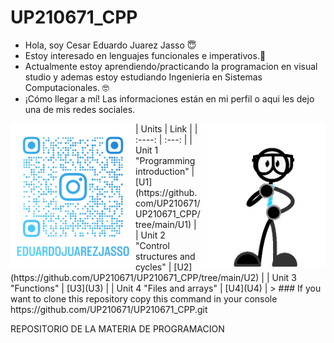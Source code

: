 # UP210671_CPP
<ul>
<li type="disc">Hola, soy Cesar Eduardo Juarez Jasso &#128519</li>
<li type="disc">Estoy interesado en lenguajes funcionales e imperativos.&#129302
</li>
<li type="disc">Actualmente estoy aprendiendo/practicando la programacion en visual studio y ademas estoy estudiando Ingenieria en Sistemas Computacionales. 🤓
<li type="disc">¡Cómo llegar a mí! Las informaciones están en mi perfil o aqui les dejo una de mis redes sociales.

</ul>
<img src="imagenes/eduardojuarezjasso_qr.png" width=200 p align="left">
<img src="imagenes/hi-hello.gif" width=200 p align="right">
| Units  | Link |
| :----: | :---: |
| Unit 1 "Programming introduction" | [U1](https://github.com/UP210671/UP210671_CPP/tree/main/U1)  |
| Unit 2 "Control structures and cycles" |  [U2](https://github.com/UP210671/UP210671_CPP/tree/main/U2) |
| Unit 3 "Functions" |  [U3](U3) |
| Unit 4 "Files and arrays" |  [U4](U4)  |
> ### If you want to clone this repository copy this command in your console https://github.com/UP210671/UP210671_CPP.git

REPOSITORIO DE LA MATERIA DE PROGRAMACION 
